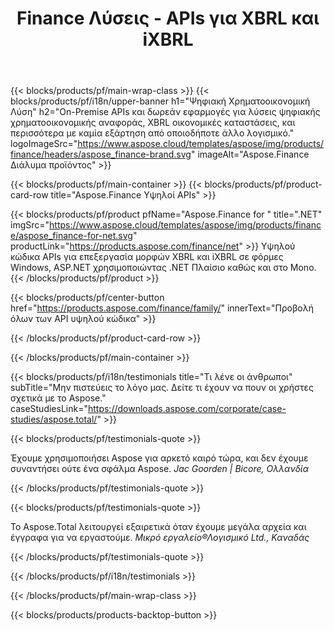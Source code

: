 ﻿---
title: Finance Λύσεις - APIs για XBRL και iXBRL 
weight: 30
url: /el/
description: Υψηλού κώδικα APIs και Ελεύθερες Εφαρμογές για την επεξεργασία eXtensible επιχειρηματικής γλώσσας XBRL και iXBRL μορφές για τη δημιουργία ενοποιημένων οικονομικών καταστάσεων και τη δημιουργία ενοποιημένων οικονομικών καταστάσεων. περισσότερα
---
{{< blocks/products/pf/main-wrap-class >}}
{{< blocks/products/pf/i18n/upper-banner h1="Ψηφιακή Χρηματοοικονομική Λύση" h2="On-Premise APIs και δωρεάν εφαρμογές για λύσεις ψηφιακής χρηματοοικονομικής αναφοράς, XBRL οικονομικές καταστάσεις, και περισσότερα με καμία εξάρτηση από οποιοδήποτε άλλο λογισμικό." logoImageSrc="https://www.aspose.cloud/templates/aspose/img/products/finance/headers/aspose_finance-brand.svg" imageAlt="Aspose.Finance Διάλυμα προϊόντος" >}}

{{< blocks/products/pf/main-container >}}
{{< blocks/products/pf/product-card-row title="Aspose.Finance Υψηλοί APIs" >}}

{{< blocks/products/pf/product pfName="Aspose.Finance for " title=".NET" imgSrc="https://www.aspose.cloud/templates/aspose/img/products/finance/aspose_finance-for-net.svg" productLink="https://products.aspose.com/finance/net" >}}
Υψηλού κώδικα APIs για επεξεργασία μορφών XBRL και iXBRL σε φόρμες Windows, ASP.NET χρησιμοποιώντας .NET Πλαίσιο καθώς και στο Mono.
{{< /blocks/products/pf/product >}}

{{< blocks/products/pf/center-button href="https://products.aspose.com/finance/family/" innerText="Προβολή όλων των API υψηλού κώδικα" >}}

{{< /blocks/products/pf/product-card-row >}}

{{< /blocks/products/pf/main-container >}}

{{< blocks/products/pf/i18n/testimonials title="Τι λένε οι άνθρωποι" subTitle="Μην πιστεύεις το λόγο μας. Δείτε τι έχουν να πουν οι χρήστες σχετικά με το Aspose." caseStudiesLink="https://downloads.aspose.com/corporate/case-studies/aspose.total/" >}}

{{< blocks/products/pf/testimonials-quote >}}
<p class="first">
 Έχουμε χρησιμοποιήσει Aspose για αρκετό καιρό τώρα, και δεν έχουμε συναντήσει ούτε ένα σφάλμα Aspose.
 <em>
  Jac Goorden | Bicore, Ολλανδία
 </em>
</p>

{{< /blocks/products/pf/testimonials-quote >}}

{{< blocks/products/pf/testimonials-quote >}}
<p class="second">
 Το Aspose.Total λειτουργεί εξαιρετικά όταν έχουμε μεγάλα αρχεία και έγγραφα για να εργαστούμε.
 <em>
  Μικρό εργαλείο®Λογισμικό Ltd., Καναδάς
 </em>
</p>

{{< /blocks/products/pf/testimonials-quote >}}

{{< /blocks/products/pf/i18n/testimonials >}}

{{< /blocks/products/pf/main-wrap-class >}}

{{< blocks/products/products-backtop-button >}}
